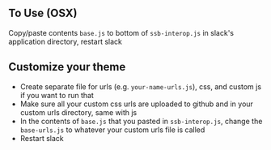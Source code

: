 ## To Use (OSX)
Copy/paste contents `base.js` to bottom of `ssb-interop.js` in slack's application directory, restart slack

## Customize your theme
- Create separate file for urls (e.g. `your-name-urls.js`), css, and custom js if you want to run that
- Make sure all your custom css urls are uploaded to github and in your custom urls directory, same with js
- In the contents of `base.js` that you pasted in `ssb-interop.js`, change the `base-urls.js` to whatever your custom urls file is called
- Restart slack
